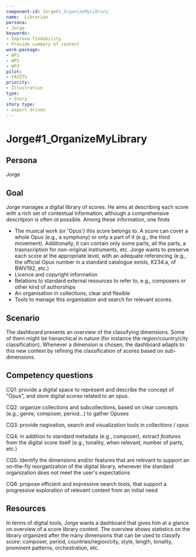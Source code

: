 ```yaml
---
component-id: Jorge#1_OrganizeMyLibrary
name:  Librarian 
persona: 
- Jorge
keywords: 
- Improve findability
- Provide summary of content
work-package:
- WP1
- WP2
- WP3
pilot:
- FACETS
priority:
- Illustrative
type:
 - Story
story type:
- expert driven
---
```

# Jorge#1_OrganizeMyLibrary

## Persona
Jorge

## Goal

Jorge manages a digital library of scores. He aims at describing each score with a rich set of contextual information, although a comprehensive descritpion is often ot possible. Among these information, one finds
  - The musical work (or 'Opus') this score belongs to. A score can cover a whole Opus (e.g., a symphony) or only a part of it (e.g., the third movement). Additionally, it can contain only some parts, all the parts, a trasnscription for non-original instruments, etc. Jorge wants to preserve each score at the appropriate level, with an adequate referencing (e.g., the official Opus number in a standard catalogue exists, K234.a, of BWV192, etc.)
  - Licence and copyright information 
  - Relations to standard external resources to refer to, e.g., composers or other kind of authorships
  - An organisation in collections, clear and flexible
  - Tools to manage this organisation and search for relevant scores.
  



## Scenario  

The dashboard presents an overview of the classifying dimensions. Some of them might be hierarchical in nature (for instance the region/country/city classification). Whenever a dimension is chosen, the dashboard adapts to this new context by refining the classification of scores based on sub-dimensions.

## Competency questions 

CQ1: provide a digital space to represent and describe the concept of "Opus", and store digital scores related to an opus.

CQ2: organize collections and subcollections, based on clear concepts (e.g., genre, composer, period...) to gather Opuses

CQ3: provide nagivation, search and visualization tools in collections / opus

CQ4: in addition to standard metadata (e.g., composer), extract *features* from the digital score itself (e.g., tonality, when relevant, number of parts, etc.)

CQ5: Identify the dimensions and/or features that are relevant to support an on-the-fly reorganization of the digital library, whenever the standard organization does not meet the user's expectations

CQ6: propose efficient and expressive search tools, that support a progressive exploration of relevant content from an initial need

## Resources

In terms of digital tools, Jorge wants a dashboard that gives him at a glance on overview of a score library content. The overview shows statistics on the library organized after the many dimensions that can be used to classify score: composer, period, countries/region/city, style, length, tonality, prominent patterns, orchestration, etc. 

